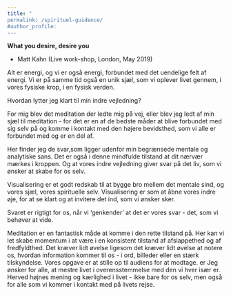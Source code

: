 ```yaml
---
title: "
permalink: /spirituel-guidence/
#author_profile: 
---
```


**What you desire, desire you**
- Matt Kahn (Live work-shop, London, May 2019)



Alt er energi, og vi er også energi, forbundet med det uendelige felt af energi. Vi er på samme tid også en unik sjæl, som vi oplever livet gennem, i vores fysiske krop, i en fysisk verden.


Hvordan lytter jeg klart til min indre vejledning? 

For mig blev det meditation der ledte mig på vej, eller blev jeg ledt af min sjæl til meditation - for det er en af de bedste måder at blive forbundet med sig selv på og komme i kontakt med den højere bevidsthed, som vi alle er forbundet med og er en del af. 

Her finder jeg de svar,som ligger udenfor min begrænsede mentale og analytiske sans. Det er også i denne mindfulde tilstand at dit nærvær mærkes i kroppen. Og at vores indre vejledning giver svar på det liv, som vi ønsker at skabe for os selv.

Visualisering er et godt redskab til at bygge bro mellem det mentale sind, og vores sjæl, vores spirituelle selv. Visualisering er som at åbne vores indre øje, for at se klart og at invitere det ind, som vi ønsker sker. 

Svaret er rigtigt for os, når vi ‘genkender’ at det er vores svar - det, som vi behøver at vide.

Meditation er en fantastisk måde at komme i den rette tilstand på. Her kan vi let skabe momentum i at være i en konsistent tilstand af afslappethed og af fredfyldthed. Det kræver lidt øvelse ligesom det kræver lidt øvelse at notere os, hvordan information kommer til os - i ord, billeder eller en stærk tilskyndelse. Vores opgave er at stille op til audiens for at modtage.
 er
Jeg ønsker for alle, at mestre livet i overensstemmelse med den vi hver især er. Herved højnes mening og kærlighed i livet - ikke bare for os selv, men også for alle som vi kommer i kontakt med på livets rejse.


